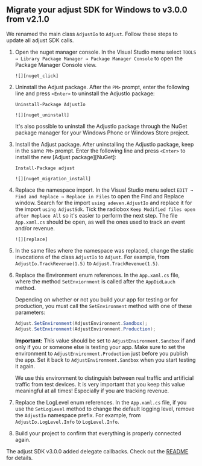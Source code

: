 ## Migrate your adjust SDK for Windows to v3.0.0 from v2.1.0

We renamed the main class `AdjustIo` to `Adjust`. Follow these steps to update
all adjust SDK calls.

1. Open the nuget manager console. In the Visual Studio menu select 
   `TOOLS → Library Package Manager → Package Manager Console` to open the Package
   Manager Console view.

       ![][nuget_click]

2. Uninstall the Adjust package. After the `PM>` prompt, enter the following
   line and press `<Enter>` to uninstall the AdjustIo package:

   ```
   Uninstall-Package AdjustIo
   ```

       ![][nuget_uninstall]

   It's also possible to uninstall the AdjustIo package through the NuGet package manager
   for your Windows Phone or Windows Store project.

3. Install the Adjust package. After uninstalling the AdjustIo package, keep in the
   same `PM>` prompt. Enter the following line and press `<Enter>` to install the
   new [Adjust package][NuGet]:

   ```
   Install-Package adjust
   ```

       ![][nuget_migration_install]

4. Replace the namespace import. In the Visual Studio menu select
   `EDIT → Find and Replace → Replace in Files` to open the Find and Replace window.
   Search for the import `using adeven.AdjustIo` and replace it for the import
   `using AdjustSdk`. Tick the radiobox `Keep Modified files open after Replace All` so
   it's easier to perform the next step. The file `App.xaml.cs` should be open, as
   well the ones used to track an event and/or revenue.

       ![][replace]

5. In the same files where the namespace was replaced, change the static invocations of
   the class `AdjustIo` to `Adjust`. For example, from `AdjustIo.TrackRevenue(1.5)` to
   `Adjust.TrackRevenue(1.5)`.


6. Replace the Environment enum references. In the `App.xaml.cs` file, where the method 
   `SetEnviornment` is called after the `AppDidLauch` method.

   Depending on whether or not you build your app for testing or for production,
   you must call the `SetEnvironment` method with one of these parameters:

   ```cs
   Adjust.SetEnvironment(AdjustEnvironment.Sandbox);
   Adjust.SetEnvironment(AdjustEnvironment.Production);
   ```

   **Important:** This value should be set to `AdjustEnvironment.Sandbox` if
   and only if you or someone else is testing your app. Make sure to set the
   environment to `AdjustEnvironment.Production` just before you publish the
   app. Set it back to `AdjustEnvironment.Sandbox` when you start testing it
   again.

   We use this environment to distinguish between real traffic and artificial
   traffic from test devices. It is very important that you keep this value
   meaningful at all times! Especially if you are tracking revenue.

7. Replace the LogLevel enum references. In the `App.xaml.cs` file, 
   if you use the `SetLogLevel` method to change the default logging level, remove 
   the `AdjustIo` namespace prefix. For example, from `AdjustIo.LogLevel.Info`
   to `LogLevel.Info`.

8. Build your project to confirm that everything is properly connected again.

The adjust SDK v3.0.0 added delegate callbacks. Check out the [README] for
details.

[README]: ../README.md
[nuget_click]: https://raw.github.com/adjust/adjust_sdk/master/Resources/windows/01_nuget_console_click.png
[nuget_migration_uninstall]: https://raw.github.com/adjust/adjust_sdk/master/Resources/windows/02_nuget_migration_uninstall.png
[nuget_migration_install]: https://raw.github.com/adjust/adjust_sdk/master/Resources/windows/03_migration_install.png
[replace]: https://raw.github.com/adjust/adjust_sdk/master/Resources/windows/04_replace.png
